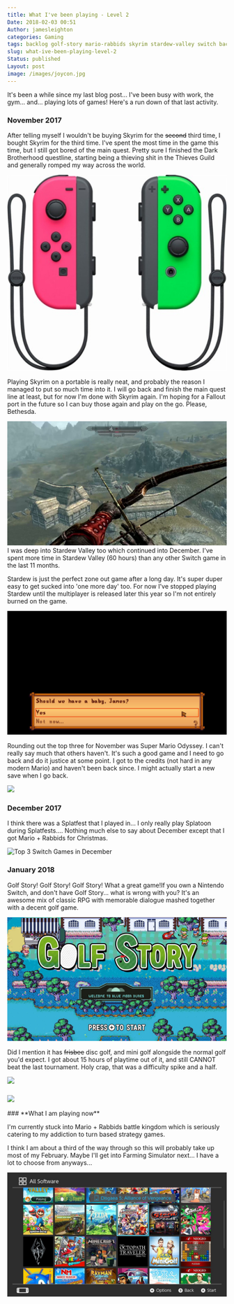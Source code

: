 ```yaml
---
title: What I've been playing - Level 2
Date: 2018-02-03 00:51
Author: jamesleighton
categories: Gaming
tags: backlog golf-story mario-rabbids skyrim stardew-valley switch backlog
slug: what-ive-been-playing-level-2
Status: published
Layout: post
image: /images/joycon.jpg
---
```


It's been a while since my last blog post... I've been busy with work, the gym... and... playing lots of games! Here's a run down of that last activity.

### **November 2017**

After telling myself I wouldn't be buying Skyrim for the ~~second~~ third time, I bought Skyrim for the third time. I've spent the most time in the game this time, but I still got bored of the main quest. Pretty sure I finished the Dark Brotherhood questline, starting being a thieving shit in the Thieves Guild and generally romped my way across the world.

![Switch Joycons](/images/joycon.jpg)

Playing Skyrim on a portable is really neat, and probably the reason I managed to put so much time into it. I will go back and finish the main quest line at least, but for now I'm done with Skyrim again. I'm hoping for a Fallout port in the future so I can buy those again and play on the go. Please, Bethesda.

![Skyrim Switch Edition](/images/zzz1.jpg)
I was deep into Stardew Valley too which continued into December. I've spent more time in Stardew Valley (60 hours) than any other Switch game in the last 11 months.

Stardew is just the perfect zone out game after a long day. It's super duper easy to get sucked into 'one more day' too. For now I've stopped playing Stardew until the multiplayer is released later this year so I'm not entirely burned on the game.

![Stardew](/images/zzzz.jpg)

Rounding out the top three for November was Super Mario Odyssey. I can't really say much that others haven't. It's such a good game and I need to go back and do it justice at some point. I got to the credits (not hard in any modern Mario) and haven't been back since. I might actually start a new save when I go back.

![](images/psx_20180202_233533.jpg)
### **December 2017**

I think there was a Splatfest that I played in... I only really play Splatoon during Splatfests.... Nothing much else to say about December except that I got Mario + Rabbids for Christmas.

![Top 3 Switch Games in December](/images/psx_20180202_233614.jpg)
### **January 2018**

Golf Story! Golf Story! Golf Story! What a great game!If you own a Nintendo Switch, and don't have Golf Story... what is wrong with you? It's an awesome mix of classic RPG with memorable dialogue mashed together with a decent golf game.

![](/images/psx_20180203_005044.jpg)

Did I mention it has ~~frisbee~~ disc golf, and mini golf alongside the normal golf you'd expect. I got about 15 hours of playtime out of it, and still CANNOT beat the last tournament. Holy crap, that was a difficulty spike and a half.

![](images/2018/02/golf-story.jpg)

###

![](images/smartselectimage_2018-02-02-23-38-16.jpg)

</h3>
### **What I am playing now**

I'm currently stuck into Mario + Rabbids battle kingdom which is seriously catering to my addiction to turn based strategy games.

I think I am about a third of the way through so this will probably take up most of my February. Maybe I'll get into Farming Simulator next... I have a lot to choose from anyways...

![](/images/1qw6axdnmd-new-tweet-by-you-with-hashtag1.jpg)
